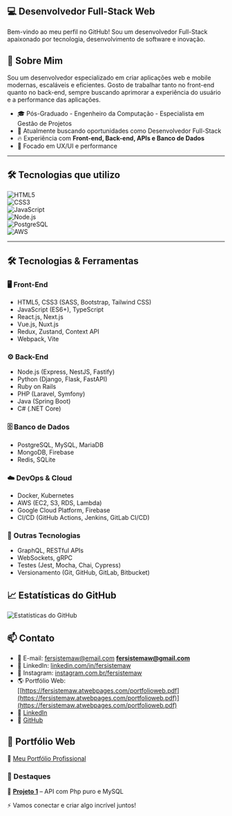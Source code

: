 ## 💻 Desenvolvedor Full-Stack Web

Bem-vindo ao meu perfil no GitHub! Sou um desenvolvedor Full-Stack apaixonado por tecnologia, desenvolvimento de software e inovação.

## 🚀 Sobre Mim
Sou um desenvolvedor especializado em criar aplicações web e mobile modernas, escaláveis e eficientes. Gosto de trabalhar tanto no front-end quanto no back-end, sempre buscando aprimorar a experiência do usuário e a performance das aplicações.
- 🎓 Pós-Graduado - Engenheiro da Computação - Especialista em Gestão de Projetos
- 💼 Atualmente buscando oportunidades como Desenvolvedor Full-Stack  
- 🔥 Experiência com **Front-end, Back-end, APIs e Banco de Dados**  
- 🎨 Focado em UX/UI e performance

---

## 🛠️ Tecnologias que utilizo  
![HTML5](https://img.shields.io/badge/HTML5-E34F26?style=for-the-badge&logo=html5&logoColor=white)  
![CSS3](https://img.shields.io/badge/CSS3-1572B6?style=for-the-badge&logo=css3&logoColor=white)  
![JavaScript](https://img.shields.io/badge/JavaScript-F7DF1E?style=for-the-badge&logo=javascript&logoColor=black)  
![Node.js](https://img.shields.io/badge/Node.js-339933?style=for-the-badge&logo=nodedotjs&logoColor=white)  
![PostgreSQL](https://img.shields.io/badge/PostgreSQL-336791?style=for-the-badge&logo=postgresql&logoColor=white)  
![AWS](https://img.shields.io/badge/AWS-FF9900?style=for-the-badge&logo=amazonaws&logoColor=white)  

---

## 🛠️ Tecnologias & Ferramentas
### 🖥️ Front-End
- HTML5, CSS3 (SASS, Bootstrap, Tailwind CSS)
- JavaScript (ES6+), TypeScript
- React.js, Next.js
- Vue.js, Nuxt.js
- Redux, Zustand, Context API
- Webpack, Vite

### ⚙️ Back-End
- Node.js (Express, NestJS, Fastify)
- Python (Django, Flask, FastAPI)
- Ruby on Rails
- PHP (Laravel, Symfony)
- Java (Spring Boot)
- C# (.NET Core)

### 🗄️ Banco de Dados
- PostgreSQL, MySQL, MariaDB
- MongoDB, Firebase
- Redis, SQLite

### ☁️ DevOps & Cloud
- Docker, Kubernetes
- AWS (EC2, S3, RDS, Lambda)
- Google Cloud Platform, Firebase
- CI/CD (GitHub Actions, Jenkins, GitLab CI/CD)

### 🧰 Outras Tecnologias
- GraphQL, RESTful APIs
- WebSockets, gRPC
- Testes (Jest, Mocha, Chai, Cypress)
- Versionamento (Git, GitHub, GitLab, Bitbucket)

## 📈 Estatísticas do GitHub
![Estatísticas do GitHub](https://github-readme-stats.vercel.app/api?username=fersistemaw&show_icons=true&theme=dark)

## 📫 Contato
- 📧 E-mail: [fersistemaw@email.com](mailto:fersistemaw@gmail.com)  **fersistemaw@gmail.com**  
- 💼 LinkedIn: [linkedin.com/in/fersistemaw](https://linkedin.com/in/fersistemaw)
- 📸 Instagram: [instagram.com.br/fersistemaw](https://instagram.com.br/fersistemaw)
- 🌎 Portfólio Web: [[https://fersistemaw.atwebpages.com/portfolioweb.pdf](https://fersistemaw.atwebpages.com/portfolioweb.pdf)](https://fersistemaw.atwebpages.com/portfolioweb.pdf)
- 🔗 [LinkedIn](https://linkedin.com/in/fersistemaw)  
- 🔗 [GitHub](https://github.com/fersistemaw)  

## 🚀 Portfólio Web  
🔗 [Meu Portfólio Profissional](https://fersistemaw.atwebpages.com/portifolioweb.pdf)  

### 📌 Destaques  
🔹 **[Projeto 1](https://github.com/fersistemaw/api-php/)** – API com Php puro e MySQL  

<!--
**fersistemaw/fersistemaw** is a ✨ _special_ ✨ repository because its `README.md` (this file) appears on your GitHub profile.

Here are some ideas to get you started:

- 🔭 I’m currently working with web/mobile system development
- 🌱 I’m currently learning vue.js
- 👯 I’m looking to collaborate on php
- 🤔 I’m looking for help with html responsivo
- 💬 Ask me about webdesign
- 📫 How to reach me: 15991253948
- 😄⚡
-->

⚡ Vamos conectar e criar algo incrível juntos!
